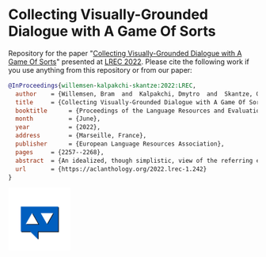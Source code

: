 # Collecting Visually-Grounded Dialogue with A Game Of Sorts

Repository for the paper "[Collecting Visually-Grounded Dialogue with A Game Of Sorts](http://www.lrec-conf.org/proceedings/lrec2022/pdf/2022.lrec-1.242.pdf)" presented at [LREC 2022](https://lrec2022.lrec-conf.org/en/). Please cite the following work if you use anything from this repository or from our paper:

```bibtex
@InProceedings{willemsen-kalpakchi-skantze:2022:LREC,
  author    = {Willemsen, Bram  and  Kalpakchi, Dmytro  and  Skantze, Gabriel},
  title     = {Collecting Visually-Grounded Dialogue with A Game Of Sorts},
  booktitle      = {Proceedings of the Language Resources and Evaluation Conference},
  month          = {June},
  year           = {2022},
  address        = {Marseille, France},
  publisher      = {European Language Resources Association},
  pages     = {2257--2268},
  abstract  = {An idealized, though simplistic, view of the referring expression production and grounding process in (situated) dialogue assumes that a speaker must merely appropriately specify their expression so that the target referent may be successfully identified by the addressee. However, referring in conversation is a collaborative process that cannot be aptly characterized as an exchange of minimally-specified referring expressions. Concerns have been raised regarding assumptions made by prior work on visually-grounded dialogue that reveal an oversimplified view of conversation and the referential process. We address these concerns by introducing a collaborative image ranking task, a grounded agreement game we call "A Game Of Sorts". In our game, players are tasked with reaching agreement on how to rank a set of images given some sorting criterion through a largely unrestricted, role-symmetric dialogue. By putting emphasis on the argumentation in this mixed-initiative interaction, we collect discussions that involve the collaborative referential process. We describe results of a small-scale data collection experiment with the proposed task. All discussed materials, which includes the collected data, the codebase, and a containerized version of the application, are publicly available.},
  url       = {https://aclanthology.org/2022.lrec-1.242}
}
```

<img src="https://raw.githubusercontent.com/willemsenbram/a-game-of-sorts/main/logo.svg" width="25%" height="25%">
